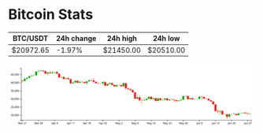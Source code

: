 # Bitcoin Stats

BTC/USDT|24h change|24h high|24h low|
|---|---|---|---|
|$20972.65|-1.97%|$21450.00|$20510.00|

<img src="./chart.svg">
